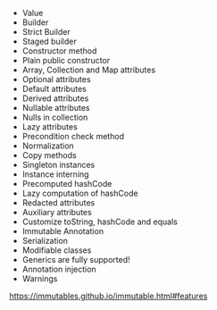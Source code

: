 * Value
* Builder
* Strict Builder
* Staged builder
* Constructor method
* Plain public constructor
* Array, Collection and Map attributes
* Optional attributes
* Default attributes
* Derived attributes
* Nullable attributes
* Nulls in collection
* Lazy attributes
* Precondition check method
* Normalization
* Copy methods
* Singleton instances
* Instance interning
* Precomputed hashCode
* Lazy computation of hashCode
* Redacted attributes
* Auxiliary attributes
* Customize toString, hashCode and equals
* Immutable Annotation
* Serialization
* Modifiable classes
* Generics are fully supported!
* Annotation injection
* Warnings

https://immutables.github.io/immutable.html#features